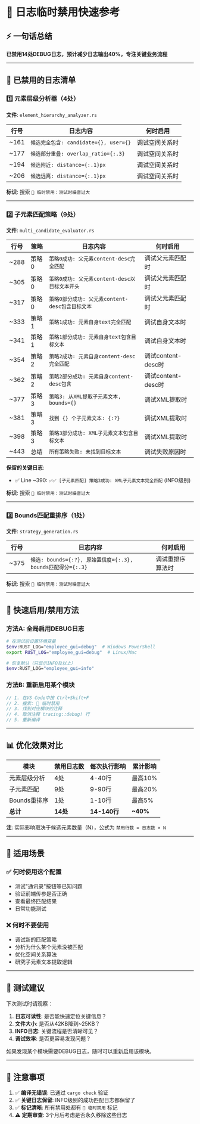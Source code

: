 # 🔕 日志临时禁用快速参考

## ⚡ 一句话总结
**已禁用14处DEBUG日志，预计减少日志输出40%，专注关键业务流程**

---

## 📝 已禁用的日志清单

### 1️⃣ 元素层级分析器（4处）
**文件**: `element_hierarchy_analyzer.rs`

| 行号 | 日志内容 | 何时启用 |
|-----|---------|---------|
| ~161 | `候选完全包含: candidate={}, user={}` | 调试空间关系时 |
| ~177 | `候选部分重叠: overlap_ratio={:.3}` | 调试空间关系时 |
| ~194 | `候选附近: distance={:.1}px` | 调试空间关系时 |
| ~206 | `候选远离: distance={:.1}px` | 调试空间关系时 |

**标识**: 搜索 `🔕 临时禁用：测试时噪音过大`

---

### 2️⃣ 子元素匹配策略（9处）
**文件**: `multi_candidate_evaluator.rs`

| 行号 | 策略 | 日志内容 | 何时启用 |
|-----|-----|---------|---------|
| ~288 | 策略0 | `策略0成功: 父元素content-desc完全匹配` | 调试父元素匹配时 |
| ~305 | 策略0 | `策略0成功: 父元素content-desc以目标文本开头` | 调试父元素匹配时 |
| ~317 | 策略0 | `策略0部分成功: 父元素content-desc包含目标文本` | 调试父元素匹配时 |
| ~333 | 策略1 | `策略1成功: 元素自身text完全匹配` | 调试自身文本时 |
| ~341 | 策略1 | `策略1部分成功: 元素自身text包含目标文本` | 调试自身文本时 |
| ~354 | 策略2 | `策略2成功: 元素自身content-desc完全匹配` | 调试content-desc时 |
| ~362 | 策略2 | `策略2部分成功: 元素自身content-desc包含` | 调试content-desc时 |
| ~377 | 策略3 | `策略3: 从XML提取子元素文本, bounds={}` | 调试XML提取时 |
| ~381 | 策略3 | `找到 {} 个子元素文本: {:?}` | 调试XML提取时 |
| ~398 | 策略3 | `策略3部分成功: XML子元素文本包含目标文本` | 调试XML提取时 |
| ~443 | 总结 | `所有策略失败: 未找到目标文本` | 调试失败原因时 |

**保留的关键日志**:
- ✅ Line ~390: `✅✅ [子元素匹配] 策略3成功: XML子元素文本完全匹配` (INFO级别)

**标识**: 搜索 `🔕 临时禁用：测试时噪音过大`

---

### 3️⃣ Bounds匹配重排序（1处）
**文件**: `strategy_generation.rs`

| 行号 | 日志内容 | 何时启用 |
|-----|---------|---------|
| ~375 | `候选: bounds={:?}, 原始置信度={:.3}, bounds匹配得分={:.3}` | 调试重排序算法时 |

**标识**: 搜索 `🔕 临时禁用：测试时噪音过大`

---

## 🔄 快速启用/禁用方法

### 方法A: 全局启用DEBUG日志
```bash
# 在测试前设置环境变量
$env:RUST_LOG="employee_gui=debug"  # Windows PowerShell
export RUST_LOG="employee_gui=debug"  # Linux/Mac

# 恢复默认（只显示INFO及以上）
$env:RUST_LOG="employee_gui=info"
```

### 方法B: 重新启用某个模块
```rust
// 1. 在VS Code中按 Ctrl+Shift+F
// 2. 搜索: 🔕 临时禁用
// 3. 找到对应模块的注释
// 4. 取消注释 tracing::debug! 行
// 5. 重新编译
```

---

## 📊 优化效果对比

| 模块 | 禁用日志数 | 每次执行影响 | 累计影响 |
|------|-----------|------------|---------|
| 元素层级分析 | 4处 | 4-40行 | 最高10% |
| 子元素匹配 | 9处 | 9-90行 | 最高20% |
| Bounds重排序 | 1处 | 1-10行 | 最高5% |
| **总计** | **14处** | **14-140行** | **~40%** |

**注**: 实际影响取决于候选元素数量（N），公式为 `禁用行数 = 日志数 × N`

---

## 🎯 适用场景

### ✅ 何时使用这个配置
- 测试"通讯录"按钮等已知问题
- 验证前端传参是否正确
- 查看最终匹配结果
- 日常功能测试

### ❌ 何时不要使用
- 调试新的匹配策略
- 分析为什么某个元素没被匹配
- 优化空间关系算法
- 研究子元素文本提取逻辑

---

## 🚀 测试建议

下次测试时请观察：

1. **日志可读性**: 是否能快速定位关键信息？
2. **文件大小**: 是否从42KB降到~25KB？
3. **INFO日志**: 关键流程是否清晰可见？
4. **调试效率**: 是否更容易发现问题？

如果发现某个模块需要DEBUG日志，随时可以重新启用该模块。

---

## 📌 注意事项

1. ✅ **编译无错误**: 已通过 `cargo check` 验证
2. ✅ **关键日志保留**: INFO级别的成功匹配日志都保留了
3. ✅ **标记清晰**: 所有禁用处都有 `🔕 临时禁用` 标记
4. ⚠️ **定期审查**: 3个月后考虑是否永久移除这些日志
